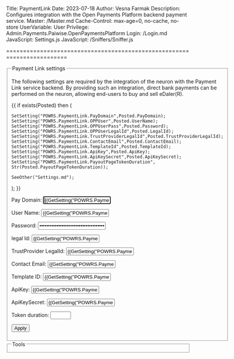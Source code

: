 ﻿Title: PaymentLink
Date: 2023-07-18
Author: Vesna Farmak
Description: Configures integration with the Open Payments Platform backend payment service.
Master: /Master.md
Cache-Control: max-age=0, no-cache, no-store
UserVariable: User
Privilege: Admin.Payments.Paiwise.OpenPaymentsPlatform
Login: /Login.md
JavaScript: Settings.js
JavaScript: /Sniffers/Sniffer.js


========================================================================

<form action="Settings.md" method="post" enctype="multipart/form-data">
<fieldset>
<legend>Payment Link settings</legend>

The following settings are required by the integration of the neuron with the Payment Link service backend. 
By providing such an integration, direct bank payments can be performed on the neuron, allowing end-users to buy and sell eDaler(R).


{{
if exists(Posted) then
(
    
	SetSetting("POWRS.PaymentLink.PayDomain",Posted.PayDomain);
	SetSetting("POWRS.PaymentLink.OPPUser",Posted.UserName);
	SetSetting("POWRS.PaymentLink.OPPUserPass",Posted.Password);
	SetSetting("POWRS.PaymentLink.OPPUserLegalId",Posted.LegalId);
	SetSetting("POWRS.PaymentLink.TrustProviderLegalId",Posted.TrustProviderLegalId);
	SetSetting("POWRS.PaymentLink.ContactEmail",Posted.ContactEmail);
	SetSetting("POWRS.PaymentLink.TemplateId",Posted.TemplateId);
	SetSetting("POWRS.PaymentLink.ApiKey",Posted.ApiKey);
	SetSetting("POWRS.PaymentLink.ApiKeySecret",Posted.ApiKeySecret);
	SetSetting("POWRS.PaymentLink.PayoutPageTokenDuration", Str(Posted.PayoutPageTokenDuration));
	
	SeeOther("Settings.md");
);
}}

<p>
 <label for="PayDomain">Pay Domain:</label>  
<input type="text" id="PayDomain" name="PayDomain" value='{{GetSetting("POWRS.PaymentLink.PayDomain","")}}' autofocus required title="Domain where users can reach payment link."/>
</p>

<p>
<label for="ClientID">User Name:</label>  
<input type="text" id="UserName" name="UserName" value='{{GetSetting("POWRS.PaymentLink.OPPUser","")}}' autofocus required title="User Name ID identifying the OPP User in the Payment Link  backend."/>
</p>

<p>
<label for="Password">Password:</label>  
<input type="password" id="Password" name="Password" value='{{GetSetting("POWRS.PaymentLink.OPPUserPass","")}}' required title="Password used to authenticate the OPP user with the backend."/>
</p>

<p>
<label for="LegalId">legal Id:</label>  
<input type="text" id="LegalId" name="LegalId" value='{{GetSetting("POWRS.PaymentLink.OPPUserLegalId","")}}' required title="Legal Id used to authenticate the OPP user with the backend."/>
</p>

<p>
<label for="TrustProviderLegalId">TrustProvider LegalId:</label>  
<input type="text" id="TrustProviderLegalId" name="TrustProviderLegalId" value='{{GetSetting("POWRS.PaymentLink.TrustProviderLegalId","")}}' autofocus required title="Identity of Trust provider to use for signing the contracts"/>
</p>

<p>
<label for="ContactEmail">Contact Email:</label>  
<input type="text" id="ContactEmail" name="ContactEmail" value='{{GetSetting("POWRS.PaymentLink.ContactEmail","")}}' autofocus required title="Contact Email will be used to recive emails when user send contact data on a Paylink Generator Contact Us Screen "/>
</p>

<p>
<label for="TemplateId">Template ID:</label>  
<input type="text" id="TemplateId" name="TemplateId" value='{{GetSetting("POWRS.PaymentLink.TemplateId","")}}' autofocus required title="TemplateId used for creating contracts. "/>
</p>

<p>
<label for="ApiKey">ApiKey:</label>  
<input type="text" id="ApiKey" name="ApiKey" value='{{GetSetting("POWRS.PaymentLink.ApiKey","")}}' autofocus required title="ApiKey used to create legal identities"/>
</p>

<p>
<label for="ApiKeySecret">ApiKeySecret: </label>  
<input type="text" id="ApiKeySecret" name="ApiKeySecret" value='{{GetSetting("POWRS.PaymentLink.ApiKeySecret","")}}' autofocus required title="ApiKeySecret used in pair with api key to create legal identities. "/>
</p>

<p>
<label for="PayoutPageTokenDuration">Token duration: </label>  
<input type="number" min="5" max="15" id="PayoutPageTokenDuration" name="PayoutPageTokenDuration" value='{{GetSetting("POWRS.PaymentLink.PayoutPageTokenDuration","")}}' autofocus required title="Duration of jwt token for initiating payment on payout page. "/>
</p>

<button type="submit" class="posButton">Apply</button>
</fieldset>

<fieldset>
<legend>Tools</legend>
</fieldset>
</form>
